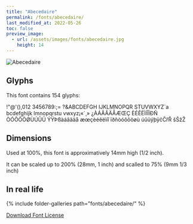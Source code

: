 ```yaml
---
title: "Abecedaire"
permalink: /fonts/abecedaire/
last_modified_at: 2022-05-26
toc: false
preview_image:
  - url: /assets/images/fonts/abecedaire.jpg
    height: 14
---
```

![Abecedaire](/assets/images/fonts/abecedaire.jpg)

## Glyphs

This font contains  154 glyphs:

!"@'(),012
3456789:;=
?&ABCDEFGH
IJKLMNOPQR
STUVWXYZ`a
bcdefghijk
lmnopqrstu
vwxyz¡«´¸»
¿ÀÁÂÃÄÅÆŒÇ
ÈÉÊËÌÍÎÏÐÑ
ÒÓÔÕÖØÙÚÛÜ
ÝŸÞßàáâãäå
æœçèéêëìíî
ïðñòóôõöøù
úûüýþÿčČřŘ
šŠžŽ

## Dimensions

Used at 100%, this font is approximatively 14mm high (1/2 inch). 

It can be scaled up to 200%  (28mm, 1 inch) and scalled to 75% (9mm  1/3 inch)


## In real life

{% include folder-galleries path="fonts/abecedaire/" %}



[Download Font License](https://github.com/inkstitch/inkstitch/tree/main/fonts/abecedaire/LICENSE)
